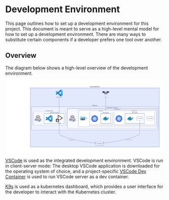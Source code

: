 # Development Environment

This page outlines how to set up a development environment for this project. This document is meant to serve as a high-level mental model for how to set up a development environment. There are many ways to substitute certain components if a developer prefers one tool over another.

## Overview

The diagram below shows a high-level overview of the development environment.

![Development Environment](diagrams/dev-environment.svg)

[VSCode](https://code.visualstudio.com/) is used as the integrated development environment. VSCode is run in client-server mode: The desktop VSCode application is downloaded for the operating system of choice, and a project-specific [VSCode Dev Container](https://code.visualstudio.com/docs/devcontainers/containers) is used to run VSCode server as a dev container.

[K9s](https://k9scli.io/) is used as a kubernetes dashboard, which provides a user interface for the developer to interact with the Kubernetes cluster.